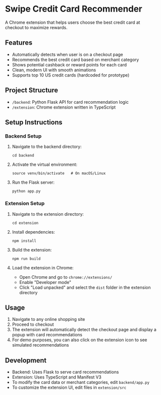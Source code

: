 # Swipe Credit Card Recommender

A Chrome extension that helps users choose the best credit card at checkout to maximize rewards.

## Features

- Automatically detects when user is on a checkout page
- Recommends the best credit card based on merchant category
- Shows potential cashback or reward points for each card
- Clean, modern UI with smooth animations
- Supports top 10 US credit cards (hardcoded for prototype)

## Project Structure

- `/backend`: Python Flask API for card recommendation logic
- `/extension`: Chrome extension written in TypeScript

## Setup Instructions

### Backend Setup

1. Navigate to the backend directory:
   ```
   cd backend
   ```

2. Activate the virtual environment:
   ```
   source venv/bin/activate   # On macOS/Linux
   ```

3. Run the Flask server:
   ```
   python app.py
   ```

### Extension Setup

1. Navigate to the extension directory:
   ```
   cd extension
   ```

2. Install dependencies:
   ```
   npm install
   ```

3. Build the extension:
   ```
   npm run build
   ```

4. Load the extension in Chrome:
   - Open Chrome and go to `chrome://extensions/`
   - Enable "Developer mode"
   - Click "Load unpacked" and select the `dist` folder in the extension directory

## Usage

1. Navigate to any online shopping site
2. Proceed to checkout
3. The extension will automatically detect the checkout page and display a popup with card recommendations
4. For demo purposes, you can also click on the extension icon to see simulated recommendations

## Development

- Backend: Uses Flask to serve card recommendations
- Extension: Uses TypeScript and Manifest V3
- To modify the card data or merchant categories, edit `backend/app.py`
- To customize the extension UI, edit files in `extension/src` 